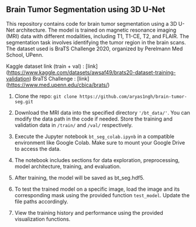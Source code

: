 ## Brain Tumor Segmentation using 3D U-Net

This repository contains code for brain tumor segmentation using a 3D U-Net architecture. The model is trained on magnetic resonance imaging (MRI) data with different modalities, including T1, T1-CE, T2, and FLAIR. The segmentation task involves identifying the tumor region in the brain scans. The dataset used is BraTS Challenge 2020, organized by Perelmann Med School, UPenn.

Kaggle dataset link (train + val) : [link] (https://www.kaggle.com/datasets/awsaf49/brats20-dataset-training-validation)
BraTS Challenge : [link] (https://www.med.upenn.edu/cbica/brats/)


1. Clone the repo:
```git clone https://github.com/aryas1ngh/brain-tumor-seg.git```

2. Download the MRI data into the specified directory ```'/bt_data/'```. You can modify the data path in the code if needed. Store the training and validation data in ```/train/``` and ```/val/``` respectively.

3. Execute the Jupyter notebook ```bt_seg_colab.ipynb``` in a compatible environment like Google Colab. Make sure to mount your Google Drive to access the data.

4. The notebook includes sections for data exploration, preprocessing, model architecture, training, and evaluation.

5. After training, the model will be saved as bt_seg.hdf5.

6. To test the trained model on a specific image, load the image and its corresponding mask using the provided function ```test_model```. Update the file paths accordingly.

7. View the training history and performance using the provided visualization functions.
